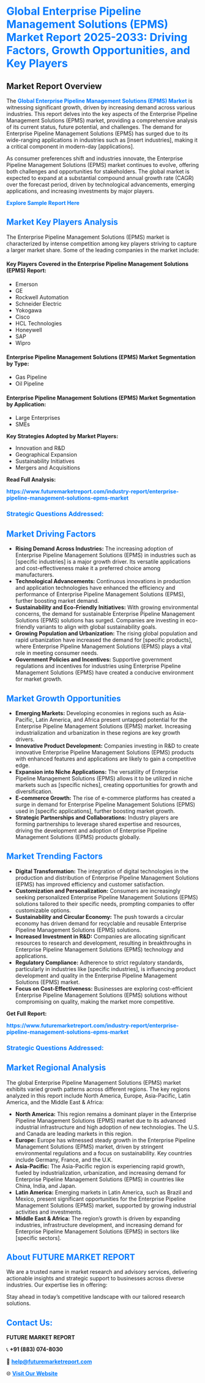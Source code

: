 <h1 style="color: #007BFF;">Global Enterprise Pipeline Management Solutions (EPMS) Market Report 2025-2033: Driving Factors, Growth Opportunities, and Key Players</h1>

<section id="overview">
<h2>Market Report Overview</h2>
<p>The <a href="https://www.futuremarketreport.com/industry-report/enterprise-pipeline-management-solutions-epms-market" style="color: #007BFF; text-decoration: none;"><strong>Global Enterprise Pipeline Management Solutions (EPMS) Market</strong></a> is witnessing significant growth, driven by increasing demand across various industries. This report delves into the key aspects of the Enterprise Pipeline Management Solutions (EPMS) market, providing a comprehensive analysis of its current status, future potential, and challenges. The demand for Enterprise Pipeline Management Solutions (EPMS) has surged due to its wide-ranging applications in industries such as [insert industries], making it a critical component in modern-day [applications].</p>
<p>As consumer preferences shift and industries innovate, the Enterprise Pipeline Management Solutions (EPMS) market continues to evolve, offering both challenges and opportunities for stakeholders. The global market is expected to expand at a substantial compound annual growth rate (CAGR) over the forecast period, driven by technological advancements, emerging applications, and increasing investments by major players.</p>
</section>

<section id="overview">
<p><a href="https://www.futuremarketreport.com/request-sample/reportId=51294" style="color: #007BFF; text-decoration: none;"><strong>Explore Sample Report Here</strong></a></p>
</section>

<section id="key-players">
<h2 style="color: #007BFF;">Market Key Players Analysis</h2>
<p>The Enterprise Pipeline Management Solutions (EPMS) market is characterized by intense competition among key players striving to capture a larger market share. Some of the leading companies in the market include:</p>
<h4>Key Players Covered in the Enterprise Pipeline Management Solutions (EPMS) Report:</h4>
<ul><li>Emerson</li><li>GE</li><li>Rockwell Automation</li><li>Schneider Electric</li><li>Yokogawa</li><li>Cisco</li><li>HCL Technologies</li><li>Honeywell</li><li>SAP</li><li>Wipro</li></ul>
<h4>Enterprise Pipeline Management Solutions (EPMS) Market Segmentation by Type:</h4>
<ul><li>Gas Pipeline</li><li>Oil Pipeline</li></ul>

<h4>Enterprise Pipeline Management Solutions (EPMS) Market Segmentation by Application:</h4>
<ul><li>Large Enterprises</li><li>SMEs</li></ul>
<p><strong>Key Strategies Adopted by Market Players:</strong></p>
<ul>
<li>Innovation and R&D</li>
<li>Geographical Expansion</li>
<li>Sustainability Initiatives</li>
<li>Mergers and Acquisitions</li>
</ul>
</section>

<section>
<p><strong>Read Full Analysis: </strong></p><a href="https://www.futuremarketreport.com/industry-report/enterprise-pipeline-management-solutions-epms-market" style="color: #007BFF; text-decoration: none;"><strong>https://www.futuremarketreport.com/industry-report/enterprise-pipeline-management-solutions-epms-market</strong></a>
<h3 style="color: #007BFF;">Strategic Questions Addressed:</h3>
</section>

<section id="driving-factors">
<h2 style="color: #007BFF;">Market Driving Factors</h2>
<ul>
<li><strong>Rising Demand Across Industries:</strong> The increasing adoption of Enterprise Pipeline Management Solutions (EPMS) in industries such as [specific industries] is a major growth driver. Its versatile applications and cost-effectiveness make it a preferred choice among manufacturers.</li>
<li><strong>Technological Advancements:</strong> Continuous innovations in production and application technologies have enhanced the efficiency and performance of Enterprise Pipeline Management Solutions (EPMS), further boosting market demand.</li>
<li><strong>Sustainability and Eco-Friendly Initiatives:</strong> With growing environmental concerns, the demand for sustainable Enterprise Pipeline Management Solutions (EPMS) solutions has surged. Companies are investing in eco-friendly variants to align with global sustainability goals.</li>
<li><strong>Growing Population and Urbanization:</strong> The rising global population and rapid urbanization have increased the demand for [specific products], where Enterprise Pipeline Management Solutions (EPMS) plays a vital role in meeting consumer needs.</li>
<li><strong>Government Policies and Incentives:</strong> Supportive government regulations and incentives for industries using Enterprise Pipeline Management Solutions (EPMS) have created a conducive environment for market growth.</li>
</ul>
</section>

<section id="growth-opportunities">
<h2 style="color: #007BFF;">Market Growth Opportunities</h2>
<ul>
<li><strong>Emerging Markets:</strong> Developing economies in regions such as Asia-Pacific, Latin America, and Africa present untapped potential for the Enterprise Pipeline Management Solutions (EPMS) market. Increasing industrialization and urbanization in these regions are key growth drivers.</li>
<li><strong>Innovative Product Development:</strong> Companies investing in R&D to create innovative Enterprise Pipeline Management Solutions (EPMS) products with enhanced features and applications are likely to gain a competitive edge.</li>
<li><strong>Expansion into Niche Applications:</strong> The versatility of Enterprise Pipeline Management Solutions (EPMS) allows it to be utilized in niche markets such as [specific niches], creating opportunities for growth and diversification.</li>
<li><strong>E-commerce Growth:</strong> The rise of e-commerce platforms has created a surge in demand for Enterprise Pipeline Management Solutions (EPMS) used in [specific applications], further boosting market growth.</li>
<li><strong>Strategic Partnerships and Collaborations:</strong> Industry players are forming partnerships to leverage shared expertise and resources, driving the development and adoption of Enterprise Pipeline Management Solutions (EPMS) products globally.</li>
</ul>
</section>

<section id="trending-factors">
<h2 style="color: #007BFF;">Market Trending Factors</h2>
<ul>
<li><strong>Digital Transformation:</strong> The integration of digital technologies in the production and distribution of Enterprise Pipeline Management Solutions (EPMS) has improved efficiency and customer satisfaction.</li>
<li><strong>Customization and Personalization:</strong> Consumers are increasingly seeking personalized Enterprise Pipeline Management Solutions (EPMS) solutions tailored to their specific needs, prompting companies to offer customizable options.</li>
<li><strong>Sustainability and Circular Economy:</strong> The push towards a circular economy has driven demand for recyclable and reusable Enterprise Pipeline Management Solutions (EPMS) solutions.</li>
<li><strong>Increased Investment in R&D:</strong> Companies are allocating significant resources to research and development, resulting in breakthroughs in Enterprise Pipeline Management Solutions (EPMS) technology and applications.</li>
<li><strong>Regulatory Compliance:</strong> Adherence to strict regulatory standards, particularly in industries like [specific industries], is influencing product development and quality in the Enterprise Pipeline Management Solutions (EPMS) market.</li>
<li><strong>Focus on Cost-Effectiveness:</strong> Businesses are exploring cost-efficient Enterprise Pipeline Management Solutions (EPMS) solutions without compromising on quality, making the market more competitive.</li>
</ul>
</section>

<section>
<p><strong>Get Full Report: </strong></p><a href="https://www.futuremarketreport.com/industry-report/enterprise-pipeline-management-solutions-epms-market" style="color: #007BFF; text-decoration: none;"><strong>https://www.futuremarketreport.com/industry-report/enterprise-pipeline-management-solutions-epms-market</strong></a>
<h3 style="color: #007BFF;">Strategic Questions Addressed:</h3>
</section>


<section id="regional-analysis">
<h2 style="color: #007BFF;">Market Regional Analysis</h2>
<p>The global Enterprise Pipeline Management Solutions (EPMS) market exhibits varied growth patterns across different regions. The key regions analyzed in this report include North America, Europe, Asia-Pacific, Latin America, and the Middle East & Africa:</p>
<ul>
<li><strong>North America:</strong> This region remains a dominant player in the Enterprise Pipeline Management Solutions (EPMS) market due to its advanced industrial infrastructure and high adoption of new technologies. The U.S. and Canada are leading markets in this region.</li>
<li><strong>Europe:</strong> Europe has witnessed steady growth in the Enterprise Pipeline Management Solutions (EPMS) market, driven by stringent environmental regulations and a focus on sustainability. Key countries include Germany, France, and the U.K.</li>
<li><strong>Asia-Pacific:</strong> The Asia-Pacific region is experiencing rapid growth, fueled by industrialization, urbanization, and increasing demand for Enterprise Pipeline Management Solutions (EPMS) in countries like China, India, and Japan.</li>
<li><strong>Latin America:</strong> Emerging markets in Latin America, such as Brazil and Mexico, present significant opportunities for the Enterprise Pipeline Management Solutions (EPMS) market, supported by growing industrial activities and investments.</li>
<li><strong>Middle East & Africa:</strong> The region’s growth is driven by expanding industries, infrastructure development, and increasing demand for Enterprise Pipeline Management Solutions (EPMS) in sectors like [specific sectors].</li>
</ul>
</section>

<footer>
<h2 style="color: #007BFF;">About FUTURE MARKET REPORT</h2>
<p>We are a trusted name in market research and advisory services, delivering actionable insights and strategic support to businesses across diverse industries. Our expertise lies in offering:</p>

<p>Stay ahead in today’s competitive landscape with our tailored research solutions.</p>

<h2 style="color: #007BFF;">Contact Us:</h2>
<p><strong>FUTURE MARKET REPORT</strong></p>
<p>📞 <strong>+91 (883) 074-8030</strong></p>
<p>📧 <strong><a href="mailto:help@futuremarketreport.com" style="color: #007BFF;">help@futuremarketreport.com</a></strong></p>
<p>🌐 <strong><a href="https://www.futuremarketreport.com/" style="color: #007BFF;">Visit Our Website</a></strong></p>
</footer>